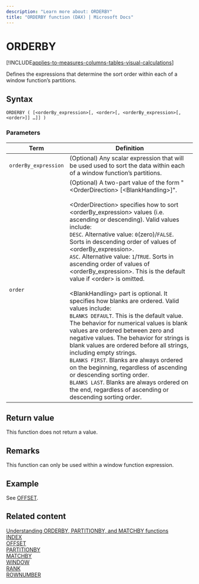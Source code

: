 ```yaml
---
description: "Learn more about: ORDERBY"
title: "ORDERBY function (DAX) | Microsoft Docs"
---
```


# ORDERBY

[!INCLUDE[applies-to-measures-columns-tables-visual-calculations](includes/applies-to-measures-columns-tables-visual-calculations.md)]

Defines the expressions that determine the sort order within each of a window function’s partitions.
  
## Syntax  
  
```dax
ORDERBY ( [<orderBy_expression>[, <order>[, <orderBy_expression>[, <order>]] …]] )
```
  
### Parameters  
  
|Term|Definition|  
|--------|--------------|  
|`orderBy_expression`|(Optional) Any scalar expression that will be used used to sort the data within each of a window function’s partitions.|
|`order`|(Optional) A two-part value of the form "\<OrderDirection> [\<BlankHandling>]".<br><br> \<OrderDirection> specifies how to sort \<orderBy_expression> values (i.e. ascending or descending). Valid values include:<br> `DESC`. Alternative value: `0`(zero)/`FALSE`. Sorts in descending order of values of \<orderBy_expression>. <br> `ASC`. Alternative value: `1`/`TRUE`. Sorts in ascending order of values of \<orderBy_expression>. This is the default value if \<order> is omitted.<br><br> \<BlankHandling> part is optional. It specifies how blanks are ordered. Valid values include:<br> `BLANKS DEFAULT`. This is the default value. The behavior for numerical values is blank values are ordered between zero and negative values. The behavior for strings is blank values are ordered before all strings, including empty strings. <br> `BLANKS FIRST`. Blanks are always ordered on the beginning, regardless of ascending or descending sorting order. <br> `BLANKS LAST`. Blanks are always ordered on the end, regardless of ascending or descending sorting order.|

## Return value

This function does not return a value.  
  
## Remarks

This function can only be used within a window function expression.

## Example

See [OFFSET](offset-function-dax.md).

## Related content

[Understanding ORDERBY, PARTITIONBY, and MATCHBY functions](../dax/best-practices/dax-understand-orderby.md)  
[INDEX](index-function-dax.md)  
[OFFSET](offset-function-dax.md)  
[PARTITIONBY](partitionby-function-dax.md)  
[MATCHBY](matchby-function-dax.md)  
[WINDOW](window-function-dax.md)  
[RANK](rank-function-dax.md)  
[ROWNUMBER](rownumber-function-dax.md)

